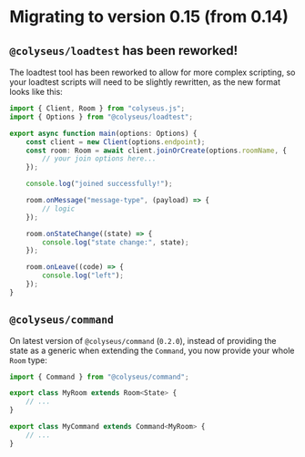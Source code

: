 # Migrating to version 0.15 (from 0.14)

## `@colyseus/loadtest` has been reworked!

The loadtest tool has been reworked to allow for more complex scripting, so your loadtest scripts will need to be slightly rewritten, as the new format looks like this:

```typescript
import { Client, Room } from "colyseus.js";
import { Options } from "@colyseus/loadtest";

export async function main(options: Options) {
    const client = new Client(options.endpoint);
    const room: Room = await client.joinOrCreate(options.roomName, {
        // your join options here...
    });

    console.log("joined successfully!");

    room.onMessage("message-type", (payload) => {
        // logic
    });

    room.onStateChange((state) => {
        console.log("state change:", state);
    });

    room.onLeave((code) => {
        console.log("left");
    });
}
```

## `@colyseus/command`

On latest version of `@colyseus/command` (`0.2.0`), instead of providing the state as a generic when extending the `Command`, you now provide your whole `Room` type:

```typescript
import { Command } from "@colyseus/command";

export class MyRoom extends Room<State> {
    // ...
}

export class MyCommand extends Command<MyRoom> {
    // ...
}
```
